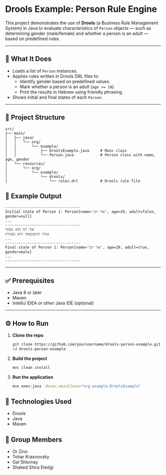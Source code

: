 # Drools Example: Person Rule Engine

This project demonstrates the use of **Drools** (a Business Rule Management System) in Java to evaluate characteristics of `Person` objects — such as determining gender (male/female) and whether a person is an adult — based on predefined rules.

---

## 🧠 What It Does

- Loads a list of `Person` instances.
- Applies rules written in Drools DRL files to:
  - Identify gender based on predefined values.
  - Mark whether a person is an adult (`age >= 18`).
  - Print the results in Hebrew using friendly phrasing.
- Shows initial and final states of each `Person`.

---

## 📂 Project Structure

```
src/
├── main/
│   ├── java/
│   │   └── org/
│   │       └── example/
│   │           ├── DroolsExample.java     # Main class
│   │           └── Person.java            # Person class with name, age, gender
│   └── resources/
│       └── org/
│           └── example/
│               └── drools/
│                   └── rules.drl          # Drools rule file
```

## 📜 Example Output
```
----------------------------------
Initial state of Person 1: Person[name='אור זינו', age=29, adult=false, gender=null]
...
----------------------------------
אור זינו הוא מבוגר
טוהר קרסנובסקי היא מבוגרת
...
----------------------------------
Final state of Person 1: Person[name='אור זינו', age=29, adult=true, gender=male]
...
----------------------------------
```

---

## ✅ Prerequisites

- Java 8 or later
- Maven
- IntelliJ IDEA or other Java IDE (optional)

---

## ⚙️ How to Run

1. **Clone the repo**
   ```bash
   git clone https://github.com/yourusername/drools-person-example.git
   cd drools-person-example
   
2. **Build the project**
   ```bash
   mvc clean install
   ```
3. **Run the application**
   ```bash
   mvn exec:java -Dexec.mainClass="org.example.DroolsExample"
   ``` 


## 🧩 Technologies Used
- Drools
- Java
- Maven

## 👥 Group Members
- Or Zino 
- Tohar Krasnovsky
- Gal Shlomay
- Shaked Shira Etedgi
